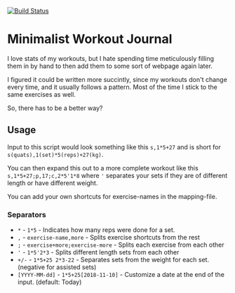 [![Build Status](https://travis-ci.org/NegatioN/Minimalist-Workout-Journal.svg)](https://travis-ci.org/NegatioN/Minimalist-Workout-Journal)
# Minimalist Workout Journal
I love stats of my workouts, but I hate spending time meticulously
filling them in by hand to then add them to some sort of webpage again later.

I figured it could be written more succintly, since my workouts don't change every time, and it usually follows a pattern.
Most of the time I stick to the same exercises as well.

So, there has to be a better way?

## Usage

Input to this script would look something like this `s,1*5+27` and is short for `s(quats),1(set)*5(reps)+27(kg)`.

You can then expand this out to a more complete workout like this `s,1*5+27;p,17;c,2*5'1*8` where `'` separates
your sets if they are of different length or have different weight.

You can add your own shortcuts for exercise-names in the mapping-file.

### Separators
* `*` - `1*5` - Indicates how many reps were done for a set.
* `,` - `exercise-name,more` - Splits exercise shortcuts from the rest
* `;` - `exercise+more;exercise-more` - Splits each exercise from each other
* `'` - `1*5'2*3` - Splits different length sets from each other
* `+/-` - `1*5+25 2*3-22` - Separates sets from the weight for each set. (negative for assisted sets)
* `[YYYY-MM-dd]` - `1*5+25[2018-11-10]` - Customize a date at the end of the input. (default: Today)
